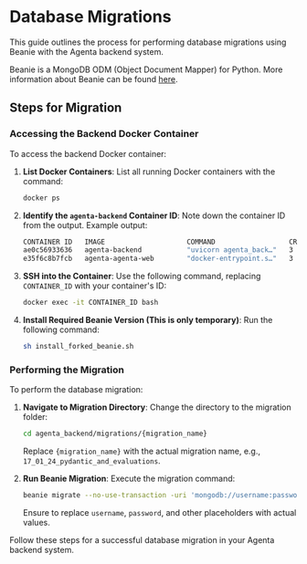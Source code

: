 # Database Migrations

This guide outlines the process for performing database migrations using Beanie with the Agenta backend system. 

Beanie is a MongoDB ODM (Object Document Mapper) for Python. More information about Beanie can be found [here](https://github.com/roman-right/beanie).

## Steps for Migration

### Accessing the Backend Docker Container

To access the backend Docker container:

1. **List Docker Containers**: List all running Docker containers with the command:

    ```bash
    docker ps
    ```

2. **Identify the `agenta-backend` Container ID**: Note down the container ID from the output. Example output:

    ```bash
    CONTAINER ID   IMAGE                    COMMAND                  CREATED         STATUS         PORTS                                      NAMES
    ae0c56933636   agenta-backend           "uvicorn agenta_back…"   3 hours ago     Up 3 hours     8000/tcp                                   agenta-backend-1
    e35f6c8b7fcb   agenta-agenta-web        "docker-entrypoint.s…"   3 hours ago     Up 3 hours     0.0.0.0:3000->3000/tcp                     agenta-agenta-web-1
    ```

3. **SSH into the Container**: Use the following command, replacing `CONTAINER_ID` with your container's ID:

    ```bash
    docker exec -it CONTAINER_ID bash
    ```

4. **Install Required Beanie Version (This is only temporary)**: Run the following command:

    ```bash
    sh install_forked_beanie.sh
    ```

### Performing the Migration

To perform the database migration:

1. **Navigate to Migration Directory**: Change the directory to the migration folder:

    ```sh
    cd agenta_backend/migrations/{migration_name}
    ```

    Replace `{migration_name}` with the actual migration name, e.g., `17_01_24_pydantic_and_evaluations`.

2. **Run Beanie Migration**: Execute the migration command:

    ```sh
    beanie migrate --no-use-transaction -uri 'mongodb://username:password@mongo' -db 'agenta_v2' -p .
    ```

    Ensure to replace `username`, `password`, and other placeholders with actual values.

Follow these steps for a successful database migration in your Agenta backend system.
